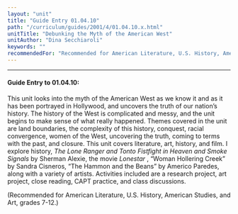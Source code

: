 ```yaml
---
layout: "unit"
title: "Guide Entry 01.04.10"
path: "/curriculum/guides/2001/4/01.04.10.x.html"
unitTitle: "Debunking the Myth of the American West"
unitAuthor: "Dina Secchiaroli"
keywords: ""
recommendedFor: "Recommended for American Literature, U.S. History, American Studies, and Art, grades 7-12."
---
```

<body>
<hr/>
<h4>
Guide Entry to 01.04.10:
</h4>
<p>
This unit looks into the myth of the American West as we know it and as it has been portrayed in Hollywood, and uncovers the truth of our nation’s history. The history of the West is complicated and messy, and the unit begins to make sense of what really happened. Themes covered in the unit are land boundaries, the complexity of this history, conquest, racial convergence, women of the West, uncovering the truth, coming to terms with the past, and closure. This unit covers literature, art, history, and film. I explore history,
<i>
The Lone Ranger and Tonto Fistfight in Heaven and Smoke Signals
</i>
by Sherman Alexie, the movie
<i>
Lonestar
</i>
, “Woman Hollering Creek” by Sandra Cisneros, “The Hammon and the Beans” by Americo Paredes, along with a variety of artists. Activities included are a research project, art project, close reading, CAPT practice, and class discussions.
</p>
<p>
(Recommended for American Literature, U.S. History, American Studies, and Art, grades 7-12.)
</p>
</body>